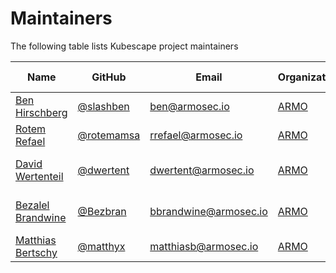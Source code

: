 # Maintainers

The following table lists Kubescape project maintainers

| Name                                                                           | GitHub                                     | Email                 | Organization                    | Role                     | Added/Renewed On |
|--------------------------------------------------------------------------------|--------------------------------------------|-----------------------|---------------------------------|--------------------------|------------------|
| [Ben Hirschberg](https://www.linkedin.com/in/benyamin-ben-hirschberg-66141890) | [@slashben](https://github.com/slashben)   | ben@armosec.io        | [ARMO](https://www.armosec.io/) | VP R&D                   | 2021-09-01       |
| [Rotem Refael](https://www.linkedin.com/in/rotem-refael)                       | [@rotemamsa](https://github.com/rotemamsa) | rrefael@armosec.io    | [ARMO](https://www.armosec.io/) | Team Leader              | 2021-10-11       |
| [David Wertenteil](https://www.linkedin.com/in/david-wertenteil-0ba277b9)      | [@dwertent](https://github.com/dwertent)   | dwertent@armosec.io   | [ARMO](https://www.armosec.io/) | Kubescape CLI Developer  | 2021-09-01       |
| [Bezalel Brandwine](https://www.linkedin.com/in/bezalel-brandwine)             | [@Bezbran](https://github.com/Bezbran)     | bbrandwine@armosec.io | [ARMO](https://www.armosec.io/) | Kubescape SaaS Developer | 2021-09-01       |
| [Matthias Bertschy](https://www.linkedin.com/in/matthias-bertschy-b427b815/)   | [@matthyx](https://github.com/matthyx)     | matthiasb@armosec.io  | [ARMO](https://www.armosec.io/) | Kubernetes Developer     | 2023-01-01       |
